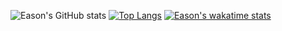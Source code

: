 ![Eason's GitHub stats](https://github-readme-stats.vercel.app/api?username=Eason-Y-Lu&show_icons=true&theme=transparent)
[![Top Langs](https://github-readme-stats.vercel.app/api/top-langs/?username=Eason-Y-Lu&langs_count=1024)](https://github.com/anuraghazra/github-readme-stats)
[![Eason's wakatime stats](https://github-readme-stats.vercel.app/api/wakatime?username=Eason_S_Lu&layout=compact)](https://github.com/anuraghazra/github-readme-stats)
